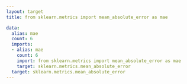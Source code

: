 ```yaml
---
layout: target
title: from sklearn.metrics import mean_absolute_error as mae

data:
  alias: mae
  count: 6
  imports:
  - alias: mae
    count: 6
    import: from sklearn.metrics import mean_absolute_error as mae
    target: sklearn.metrics.mean_absolute_error
  target: sklearn.metrics.mean_absolute_error
---
```


